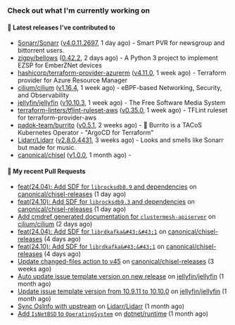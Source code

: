 ### Check out what I'm currently working on

#### 🔭 Latest releases I've contributed to

- [Sonarr/Sonarr](https://github.com/Sonarr/Sonarr) ([v4.0.11.2697](https://github.com/Sonarr/Sonarr/releases/tag/v4.0.11.2697), 1 day ago) - Smart PVR for newsgroup and bittorrent users.
- [zigpy/bellows](https://github.com/zigpy/bellows) ([0.42.2](https://github.com/zigpy/bellows/releases/tag/0.42.2), 2 days ago) - A Python 3 project to implement EZSP for EmberZNet devices
- [hashicorp/terraform-provider-azurerm](https://github.com/hashicorp/terraform-provider-azurerm) ([v4.11.0](https://github.com/hashicorp/terraform-provider-azurerm/releases/tag/v4.11.0), 1 week ago) - Terraform provider for Azure Resource Manager
- [cilium/cilium](https://github.com/cilium/cilium) ([v1.16.4](https://github.com/cilium/cilium/releases/tag/v1.16.4), 1 week ago) - eBPF-based Networking, Security, and Observability
- [jellyfin/jellyfin](https://github.com/jellyfin/jellyfin) ([v10.10.3](https://github.com/jellyfin/jellyfin/releases/tag/v10.10.3), 1 week ago) - The Free Software Media System
- [terraform-linters/tflint-ruleset-aws](https://github.com/terraform-linters/tflint-ruleset-aws) ([v0.35.0](https://github.com/terraform-linters/tflint-ruleset-aws/releases/tag/v0.35.0), 1 week ago) - TFLint ruleset for terraform-provider-aws
- [padok-team/burrito](https://github.com/padok-team/burrito) ([v0.5.1](https://github.com/padok-team/burrito/releases/tag/v0.5.1), 2 weeks ago) - 🌯 Burrito is a TACoS Kubernetes Operator - &#34;ArgoCD for Terraform&#34;
- [Lidarr/Lidarr](https://github.com/Lidarr/Lidarr) ([v2.8.0.4431](https://github.com/Lidarr/Lidarr/releases/tag/v2.8.0.4431), 3 weeks ago) - Looks and smells like Sonarr but made for music.
- [canonical/chisel](https://github.com/canonical/chisel) ([v1.0.0](https://github.com/canonical/chisel/releases/tag/v1.0.0), 1 month ago) - 

#### 🔨 My recent Pull Requests

- [feat(24.04): Add SDF for `librocksdb8.9` and dependencies](https://github.com/canonical/chisel-releases/pull/401) on [canonical/chisel-releases](https://github.com/canonical/chisel-releases) (1 day ago)
- [feat(24.10): Add SDF for `librocksdb9.3` and dependencies](https://github.com/canonical/chisel-releases/pull/400) on [canonical/chisel-releases](https://github.com/canonical/chisel-releases) (1 day ago)
- [Add cmdref generated documentation for `clustermesh-apiserver`](https://github.com/cilium/cilium/pull/36205) on [cilium/cilium](https://github.com/cilium/cilium) (2 days ago)
- [feat(24.04): Add SDF for `librdkafka&#43;&#43;1`](https://github.com/canonical/chisel-releases/pull/399) on [canonical/chisel-releases](https://github.com/canonical/chisel-releases) (4 days ago)
- [feat(24.10): Add SDF for `librdkafka&#43;&#43;1`](https://github.com/canonical/chisel-releases/pull/398) on [canonical/chisel-releases](https://github.com/canonical/chisel-releases) (4 days ago)
- [Update changed-files action to v45](https://github.com/canonical/chisel-releases/pull/383) on [canonical/chisel-releases](https://github.com/canonical/chisel-releases) (3 weeks ago)
- [Auto update issue template version on new release](https://github.com/jellyfin/jellyfin/pull/12893) on [jellyfin/jellyfin](https://github.com/jellyfin/jellyfin) (1 month ago)
- [Update issue template version from 10.9.11 to 10.10.0](https://github.com/jellyfin/jellyfin/pull/12882) on [jellyfin/jellyfin](https://github.com/jellyfin/jellyfin) (1 month ago)
- [Sync OsInfo with upstream](https://github.com/Lidarr/Lidarr/pull/5163) on [Lidarr/Lidarr](https://github.com/Lidarr/Lidarr) (1 month ago)
- [Add `IsNetBSD` to `OperatingSystem`](https://github.com/dotnet/runtime/pull/108630) on [dotnet/runtime](https://github.com/dotnet/runtime) (1 month ago)
